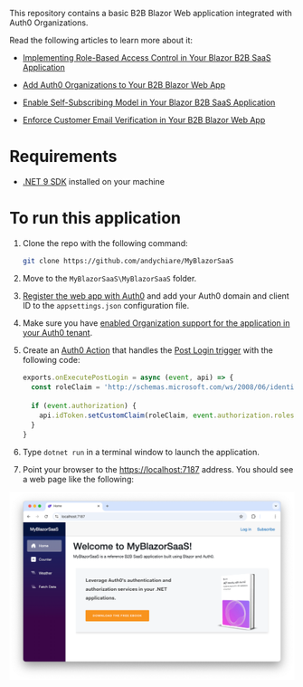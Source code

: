 This repository contains a basic B2B Blazor Web application integrated with Auth0 Organizations.

Read the following articles to learn more about it:

- [Implementing Role-Based Access Control in Your Blazor B2B SaaS Application](https://auth0.com/blog/role-management-auth0-organizations-b2b-saas/)

- [Add Auth0 Organizations to Your B2B Blazor Web App](https://auth0.com/blog/auth0-organizations-for-b2b-saas-blazor-web-apps/)
- [Enable Self-Subscribing Model in Your Blazor B2B SaaS Application](https://auth0.com/blog/enable-self-subscription-in-blazor-b2b-saas-application)
- [Enforce Customer Email Verification in Your B2B Blazor Web App](https://auth0.com/blog/enforce-customer-email-verification-b2b-saas-blazor-app) 

# Requirements

- [.NET 9 SDK](https://dotnet.microsoft.com/download/dotnet/9.0) installed on your machine

# To run this application

1. Clone the repo with the following command:

   ```bash
   git clone https://github.com/andychiare/MyBlazorSaaS
   ```

2. Move to the `MyBlazorSaaS\MyBlazorSaaS` folder.

3. [Register the web app with Auth0](https://auth0.com/docs/get-started/auth0-overview/create-applications/regular-web-apps) and add your Auth0 domain and client ID to the `appsettings.json` configuration file.

4. Make sure you have [enabled Organization support for the application in your Auth0 tenant](https://auth0.com/docs/manage-users/organizations/login-flows-for-organizations#configure-your-application-to-use-organizations).

5. Create an [Auth0 Action](https://auth0.com/docs/customize/actions) that handles the [Post Login trigger](https://auth0.com/docs/customize/actions/explore-triggers/signup-and-login-triggers/login-trigger) with the following code:
   ```javascript
   exports.onExecutePostLogin = async (event, api) => { 
     const roleClaim = 'http://schemas.microsoft.com/ws/2008/06/identity/claims/role';
   
     if (event.authorization) { 
       api.idToken.setCustomClaim(roleClaim, event.authorization.roles);
     }
   }
   ```

6. Type `dotnet run` in a terminal window to launch the application.

7. Point your browser to the [https://localhost:7187](https://localhost:7187) address. You should see a web page like the following:

![Welcome to MyBlazorSaaS](welcome-my-blazor-saas.png)